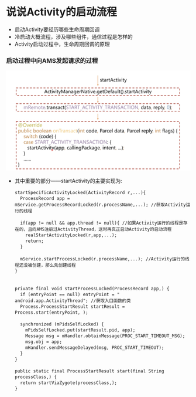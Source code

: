 # 说说Activity的启动流程
* 启动Activity要经历哪些生命周期回调
* 冷启动大概流程，涉及哪些组件，通信过程是怎样的
* Activity启动过程中，生命周期回调的原理

### 启动过程中向AMS发起请求的过程
![image](https://github.com/SilenceWeak/Framework/blob/main/Pic/startActivity.jpg)
* 其中重要的部分——startActivity的主要实现为:
  ```
  startSpecificActivityLocked(ActivityRecord r,...){
    ProcessRecord app = mService.getProcessRecordLocked(r.processName,...); //获取Activity运行的线程
    
    if(app != null && app.thread != null){ //如果Activity运行的线程是存在的，且向AMS注册过ActivityThread，这时再真正启动Activity的启动流程
      realStartActivityLocked(r,app,...);
      return;
    }
    
    mService.startProcessLocked(r.processName,...); //Activity运行的线程还没被创建，那么先创建线程
  }
  

  private final void startProcessLocked(ProcessRecord app,) {
    if (entryPoint == null) entryPoint = " android.app.ActivityThread"; //获取入口函数的类
    Process.ProcessStartResult startResult = Process.start(entryPoint, );

    synchronized (mPidsSelfLocked) {
      mPidsSelfLocked.put(startResult.pid, app);
      Message msg = mHandler.obtainMessage(PROC_START_TIMEOUT_MSG);
      msg.obj = app;
      mHandler.sendMessageDelayed(msg, PROC_START_TIMEOUT);
    }
  }

  public static final ProcessStartResult start(final String processClass,) {
    return startViaZygote(processClass,);
  }
  ```

